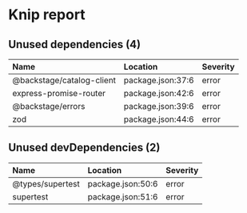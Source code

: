 # Knip report

## Unused dependencies (4)

| Name                      | Location          | Severity |
| :------------------------ | :---------------- | :------- |
| @backstage/catalog-client | package.json:37:6 | error    |
| express-promise-router    | package.json:42:6 | error    |
| @backstage/errors         | package.json:39:6 | error    |
| zod                       | package.json:44:6 | error    |

## Unused devDependencies (2)

| Name             | Location          | Severity |
| :--------------- | :---------------- | :------- |
| @types/supertest | package.json:50:6 | error    |
| supertest        | package.json:51:6 | error    |
